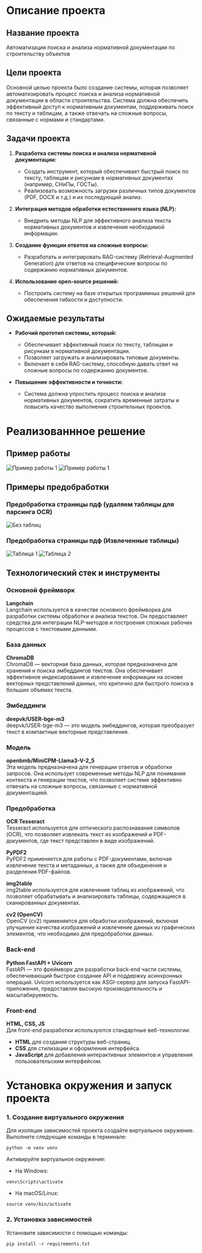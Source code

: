 # Описание проекта

## Название проекта

Автоматизация поиска и анализа нормативной документации по строительству объектов

## Цели проекта

Основной целью проекта было создание системы, которая позволяет автоматизировать процесс поиска и анализа нормативной документации в области строительства. Система должна обеспечить эффективный доступ к нормативным документам, поддерживать поиск по тексту и таблицам, а также отвечать на сложные вопросы, связанные с нормами и стандартами.

## Задачи проекта

1. **Разработка системы поиска и анализа нормативной документации:**
   - Создать инструмент, который обеспечивает быстрый поиск по тексту, таблицам и рисункам в нормативных документах (например, СНиПы, ГОСТы).
   - Реализовать возможность загрузки различных типов документов (PDF, DOCX и т.д.) и их последующий анализ.

2. **Интеграция методов обработки естественного языка (NLP):**
   - Внедрить методы NLP для эффективного анализа текста нормативных документов и извлечения необходимой информации.

3. **Создание функции ответов на сложные вопросы:**
   - Разработать и интегрировать RAG-систему (Retrieval-Augmented Generation) для ответов на специфические вопросы по содержанию нормативных документов.

4. **Использование open-source решений:**
   - Построить систему на базе открытых программных решений для обеспечения гибкости и доступности.

## Ожидаемые результаты

- **Рабочий прототип системы, который:**
  - Обеспечивает эффективный поиск по тексту, таблицам и рисункам в нормативной документации.
  - Позволяет загружать и анализировать типовые документы.
  - Включает в себя RAG-систему, способную давать ответ на сложные вопросы по содержанию документов.

- **Повышение эффективности и точности:** 
  - Система должна упростить процесс поиска и анализа нормативных документов, сократить временные затраты и повысить качество выполнения строительных проектов.

# Реализованнное решение 

## Пример работы

![Пример работы 1](./images/1.jpg)
![Пример работы 1](./images/2.jpg)

## Примеры предобработки

### Предобработка страницы пдф (удаляем таблицы для парсинга OCR)


![Без таблиц](./images/48.png)

### Предобработка страницы пдф (Извлеченные таблицы)


![Таблица 1](./images/table1.png)
![Таблица 2](./images/table2.png)

## Технологический стек и инструменты

### Основной фреймворк

**Langchain**  
Langchain используется в качестве основного фреймворка для разработки системы обработки и анализа текстов. Он предоставляет средства для интеграции NLP-методов и построения сложных рабочих процессов с текстовыми данными.

### База данных

**ChromaDB**  
ChromaDB — векторная база данных, которая предназначена для хранения и поиска эмбеддингов текстов. Она обеспечивает эффективное индексирование и извлечение информации на основе векторных представлений данных, что критично для быстрого поиска в больших объемах текста.

### Эмбеддинги

**deepvk/USER-bge-m3**  
deepvk/USER-bge-m3 — это модель эмбеддингов, которая преобразует текст в компактные векторные представления.

### Модель

**openbmb/MiniCPM-Llama3-V-2_5**  
Эта модель предназначена для генерации ответов и обработки запросов. Она использует современные методы NLP для понимания контекста и генерации текстов, что позволяет системе эффективно отвечать на сложные вопросы, связанные с нормативной документацией.

### Предобработка

**OCR Tesseract**  
Tesseract используется для оптического распознавания символов (OCR), что позволяет извлекать текст из изображений и PDF-документов, где текст представлен в виде изображений.

**PyPDF2**  
PyPDF2 применяется для работы с PDF-документами, включая извлечение текста и метаданных, а также для объединения и разделения PDF-файлов.

**img2table**  
img2table используется для извлечения таблиц из изображений, что позволяет обрабатывать и анализировать таблицы, содержащиеся в сканированных документах.

**cv2 (OpenCV)**  
OpenCV (cv2) применяется для обработки изображений, включая улучшение качества изображений и извлечение данных из графических элементов, что необходимо для предобработки данных.

### Back-end

**Python FastAPI + Uvicorn**  
FastAPI — это фреймворк для разработки back-end части системы, обеспечивающий быстрое создание API и поддержку асинхронных операций. Uvicorn используется как ASGI-сервер для запуска FastAPI-приложения, предоставляя высокую производительность и масштабируемость.

### Front-end

**HTML, CSS, JS**  
Для front-end разработки используются стандартные веб-технологии:
- **HTML** для создания структуры веб-страниц.
- **CSS** для стилизации и оформления интерфейса.
- **JavaScript** для добавления интерактивных элементов и управления пользовательским интерфейсом.


# Установка окружения и запуск проекта

### 1. Создание виртуального окружения
Для изоляции зависимостей проекта создайте виртуальное окружение. Выполните следующие команды в терминале:

```
python -m venv venv
```

Активируйте виртуальное окружение:

- На Windows:

```
venv\Scripts\activate
```

- На macOS/Linux:

```
source venv/bin/activate
```

### 2. Установка зависимостей

Установите зависимости с помощью команды:
```
pip install -r requirements.txt
```